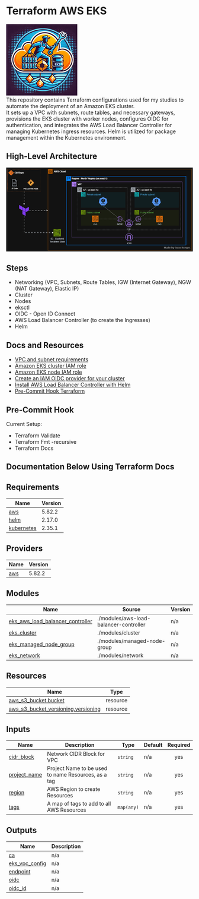 # Terraform AWS EKS
![repo logo](imgs/repo_logo.png)  
This repository contains Terraform configurations used for my studies to automate the deployment of an Amazon EKS cluster.  
It sets up a VPC with subnets, route tables, and necessary gateways, provisions the EKS cluster with worker nodes, configures OIDC for authentication, and integrates the AWS Load Balancer Controller for managing Kubernetes ingress resources. Helm is utilized for package management within the Kubernetes environment.

## High-Level Architecture
![architecture](imgs/aws-terraform-eks-architecture_gif.gif)

## Steps
- Networking (VPC, Subnets, Route Tables, IGW (Internet Gateway), NGW (NAT Gateway), Elastic IP)
- Cluster
- Nodes
- eksctl
- OIDC - Open ID Connect
- AWS Load Balancer Controller (to create the Ingresses)
- Helm

## Docs and Resources
- [VPC and subnet requirements](https://docs.aws.amazon.com/eks/latest/userguide/network-reqs.html)  
- [Amazon EKS cluster IAM role](https://docs.aws.amazon.com/eks/latest/userguide/cluster-iam-role.html)  
- [Amazon EKS node IAM role](https://docs.aws.amazon.com/eks/latest/userguide/create-node-role.html)  
- [Create an IAM OIDC provider for your cluster](https://docs.aws.amazon.com/eks/latest/userguide/enable-iam-roles-for-service-accounts.html)  
- [Install AWS Load Balancer Controller with Helm](https://docs.aws.amazon.com/eks/latest/userguide/lbc-helm.html)
- [Pre-Commit Hook Terraform](https://github.com/antonbabenko/pre-commit-terraform)

## Pre-Commit Hook
Current Setup:
- Terraform Validate
- Terraform Fmt -recursive
- Terraform Docs


## Documentation Below Using Terraform Docs
<!-- BEGIN_TF_DOCS -->
## Requirements

| Name | Version |
|------|---------|
| <a name="requirement_aws"></a> [aws](#requirement\_aws) | 5.82.2 |
| <a name="requirement_helm"></a> [helm](#requirement\_helm) | 2.17.0 |
| <a name="requirement_kubernetes"></a> [kubernetes](#requirement\_kubernetes) | 2.35.1 |

## Providers

| Name | Version |
|------|---------|
| <a name="provider_aws"></a> [aws](#provider\_aws) | 5.82.2 |

## Modules

| Name | Source | Version |
|------|--------|---------|
| <a name="module_eks_aws_load_balancer_controller"></a> [eks\_aws\_load\_balancer\_controller](#module\_eks\_aws\_load\_balancer\_controller) | ./modules/aws-load-balancer-controller | n/a |
| <a name="module_eks_cluster"></a> [eks\_cluster](#module\_eks\_cluster) | ./modules/cluster | n/a |
| <a name="module_eks_managed_node_group"></a> [eks\_managed\_node\_group](#module\_eks\_managed\_node\_group) | ./modules/managed-node-group | n/a |
| <a name="module_eks_network"></a> [eks\_network](#module\_eks\_network) | ./modules/network | n/a |

## Resources

| Name | Type |
|------|------|
| [aws_s3_bucket.bucket](https://registry.terraform.io/providers/hashicorp/aws/5.82.2/docs/resources/s3_bucket) | resource |
| [aws_s3_bucket_versioning.versioning](https://registry.terraform.io/providers/hashicorp/aws/5.82.2/docs/resources/s3_bucket_versioning) | resource |

## Inputs

| Name | Description | Type | Default | Required |
|------|-------------|------|---------|:--------:|
| <a name="input_cidr_block"></a> [cidr\_block](#input\_cidr\_block) | Network CIDR Block for VPC | `string` | n/a | yes |
| <a name="input_project_name"></a> [project\_name](#input\_project\_name) | Project Name to be used to name Resources, as a tag | `string` | n/a | yes |
| <a name="input_region"></a> [region](#input\_region) | AWS Region to create Resources | `string` | n/a | yes |
| <a name="input_tags"></a> [tags](#input\_tags) | A map of tags to add to all AWS Resources | `map(any)` | n/a | yes |

## Outputs

| Name | Description |
|------|-------------|
| <a name="output_ca"></a> [ca](#output\_ca) | n/a |
| <a name="output_eks_vpc_config"></a> [eks\_vpc\_config](#output\_eks\_vpc\_config) | n/a |
| <a name="output_endpoint"></a> [endpoint](#output\_endpoint) | n/a |
| <a name="output_oidc"></a> [oidc](#output\_oidc) | n/a |
| <a name="output_oidc_id"></a> [oidc\_id](#output\_oidc\_id) | n/a |
<!-- END_TF_DOCS -->